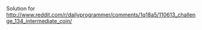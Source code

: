 Solution for http://www.reddit.com/r/dailyprogrammer/comments/1q18a5/110613_challenge_134_intermediate_coin/
